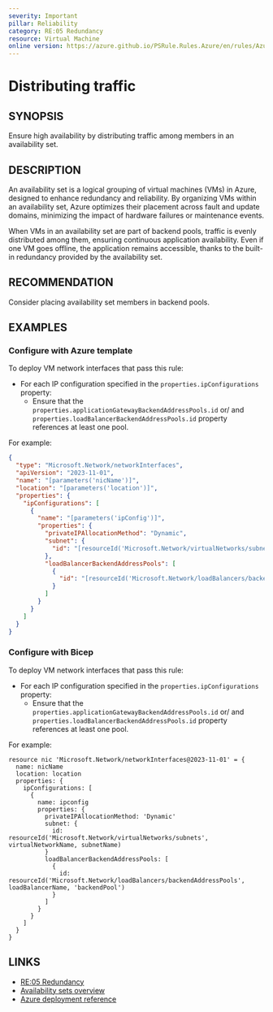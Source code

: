 ```yaml
---
severity: Important
pillar: Reliability
category: RE:05 Redundancy
resource: Virtual Machine
online version: https://azure.github.io/PSRule.Rules.Azure/en/rules/Azure.VM.ASDistributeTraffic/
---
```


# Distributing traffic

## SYNOPSIS

Ensure high availability by distributing traffic among members in an availability set.

## DESCRIPTION

An availability set is a logical grouping of virtual machines (VMs) in Azure, designed to enhance redundancy and reliability.
By organizing VMs within an availability set, Azure optimizes their placement across fault and update domains, minimizing the impact of hardware failures or maintenance events.

When VMs in an availability set are part of backend pools, traffic is evenly distributed among them, ensuring continuous application availability.
Even if one VM goes offline, the application remains accessible, thanks to the built-in redundancy provided by the availability set.

## RECOMMENDATION

Consider placing availability set members in backend pools.

## EXAMPLES

### Configure with Azure template

To deploy VM network interfaces that pass this rule:

- For each IP configuration specified in the `properties.ipConfigurations` property:
  - Ensure that the `properties.applicationGatewayBackendAddressPools.id` or/ and `properties.loadBalancerBackendAddressPools.id` property references at least one pool.

For example:

```json
{
  "type": "Microsoft.Network/networkInterfaces",
  "apiVersion": "2023-11-01",
  "name": "[parameters('nicName')]",
  "location": "[parameters('location')]",
  "properties": {
    "ipConfigurations": [
      {
        "name": "[parameters('ipConfig')]",
        "properties": {
          "privateIPAllocationMethod": "Dynamic",
          "subnet": {
            "id": "[resourceId('Microsoft.Network/virtualNetworks/subnets', parameters('virtualNetworkName'), parameters('subnetName'))]"
          },
          "loadBalancerBackendAddressPools": [
            {
              "id": "[resourceId('Microsoft.Network/loadBalancers/backendAddressPools', parameters('loadBalancerName'), 'backendPool')]"
            }
          ]
        }
      }
    ]
  }
}
```

### Configure with Bicep

To deploy VM network interfaces that pass this rule:

- For each IP configuration specified in the `properties.ipConfigurations` property:
  - Ensure that the `properties.applicationGatewayBackendAddressPools.id` or/ and `properties.loadBalancerBackendAddressPools.id` property references at least one pool.

For example:

```bicep
resource nic 'Microsoft.Network/networkInterfaces@2023-11-01' = {
  name: nicName
  location: location
  properties: {
    ipConfigurations: [
      {
        name: ipconfig
        properties: {
          privateIPAllocationMethod: 'Dynamic'
          subnet: {
            id: resourceId('Microsoft.Network/virtualNetworks/subnets', virtualNetworkName, subnetName)
          }
          loadBalancerBackendAddressPools: [
            {
              id: resourceId('Microsoft.Network/loadBalancers/backendAddressPools', loadBalancerName, 'backendPool')
            }
          ]
        }
      }
    ]
  }
}
```

## LINKS

- [RE:05 Redundancy](https://learn.microsoft.com/azure/well-architected/reliability/redundancy)
- [Availability sets overview](https://learn.microsoft.com/azure/virtual-machines/availability-set-overview)
- [Azure deployment reference](https://learn.microsoft.com/azure/templates/microsoft.network/networkinterfaces)
